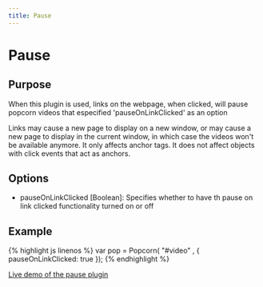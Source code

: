 ```yaml
---
title: Pause
---
```

# Pause #

## Purpose ##

When this plugin is used, links on the webpage, when clicked, will pause popcorn videos that especified 'pauseOnLinkClicked' as an option

Links may cause a new page to display on a new window, or may cause a new page to display in the current window, in which case the videos won't be available anymore. It only affects anchor tags. It does not affect objects with click events that act as anchors.

## Options ##

* pauseOnLinkClicked \[Boolean\]: Specifies whether to have th pause on link clicked functionality turned on or off

## Example ##

{% highlight js linenos %}
    var pop = Popcorn( "#video" , {
      pauseOnLinkClicked: true
    });
{% endhighlight %}

[Live demo of the pause plugin](http://jsfiddle.net/popcornjs/CVeN6/)
